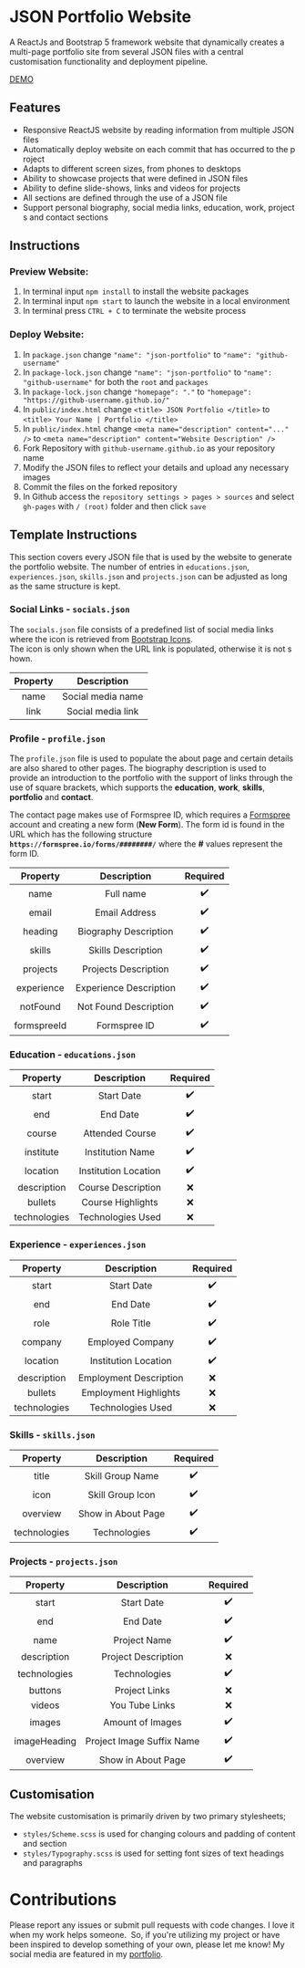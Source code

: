 # JSON Portfolio Website

A ReactJs and Bootstrap 5 framework website that dynamically creates a multi-page portfolio site from several JSON files with a central customisation functionality and deployment pipeline.

<a href="http://brandonabela.github.io/json-portfolio" target="_blank">DEMO</a>

## Features

- Responsive ReactJS website by reading information from multiple JSON files
- Automatically deploy website on each commit that has occurred to the project
- Adapts to different screen sizes, from phones to desktops
- Ability to showcase projects that were defined in JSON files
- Ability to define slide-shows, links and videos for projects
- All sections are defined through the use of a JSON file
- Support personal biography, social media links, education, work, projects and contact sections

## Instructions

### Preview Website:

1. In terminal input ```npm install``` to install the website packages
2. In terminal input ```npm start``` to launch the website in a local environment
3. In terminal press ```CTRL + C``` to terminate the website process

### Deploy Website:

1. In ```package.json``` change ```"name": "json-portfolio"``` to ```"name": "github-username"```
2. In ```package-lock.json``` change ```"name": "json-portfolio"``` to ```"name": "github-username"``` for both the ```root``` and ```packages```
3. In ```package-lock.json``` change ```"homepage": "."``` to ```"homepage": "https://github-username.github.io/"```
4. In ```public/index.html``` change ```<title> JSON Portfolio </title>``` to ```<title> Your Name | Portfolio </title>```
5. In ```public/index.html``` change ```<meta name="description" content="..." />``` to ```<meta name="description" content="Website Description" />```
6. Fork Repository with ```github-username.github.io``` as your repository name
7. Modify the JSON files to reflect your details and upload any necessary images
8. Commit the files on the forked repository
9. In Github access the ```repository settings > pages > sources``` and select ```gh-pages``` with ```/ (root)``` folder and then click ```save```

## Template Instructions

This section covers every JSON file that is used by the website to generate the portfolio website. The number of entries in ```educations.json```, ```experiences.json```, ```skills.json``` and ```projects.json``` can be adjusted as long as the same structure is kept.

### Social Links - ```socials.json```

The ```socials.json``` file consists of a predefined list of social media links where the icon is retrieved from <a href="https://icons.getbootstrap.com/" target="_blank">Bootstrap Icons</a>. The icon is only shown when the URL link is populated, otherwise it is not shown.

| **Property** |  **Description**  |
| :----------: | :---------------: |
|     name     | Social media name |
|     link     | Social media link |

### Profile - ```profile.json```

The ```profile.json``` file is used to populate the about page and certain details are also shared to other pages. The biography description is used to provide an introduction to the portfolio with the support of links through the use of square brackets, which supports the **education**, **work**, **skills**, **portfolio** and **contact**.

The contact page makes use of Formspree ID, which requires a <a href="https://formspree.io/login" target="_blank">Formspree</a> account and creating a new form (**New Form**). The form id is found in the URL which has the following structure **```https://formspree.io/forms/########/```** where the **#** values represent the form ID.

| **Property** |    **Description**     | **Required** |
| :----------: | :--------------------: | :----------: |
|     name     |       Full name        |      ✔️       |
|    email     |     Email Address      |      ✔️       |
|   heading    | Biography Description  |      ✔️       |
|    skills    |   Skills Description   |      ✔️       |
|   projects   |  Projects Description  |      ✔️       |
|  experience  | Experience Description |      ✔️       |
|   notFound   | Not Found Description  |      ✔️       |
| formspreeId  |      Formspree ID      |      ✔️       |

### Education - ```educations.json```

| **Property** |   **Description**    | **Required** |
| :----------: | :------------------: | :----------: |
|    start     |      Start Date      |      ✔️       |
|     end      |       End Date       |      ✔️       |
|    course    |   Attended Course    |      ✔️       |
|  institute   |   Institution Name   |      ✔️       |
|   location   | Institution Location |      ✔️       |
| description  |  Course Description  |      ❌       |
|   bullets    |  Course Highlights   |      ❌       |
| technologies |  Technologies Used   |      ❌       |

### Experience - ```experiences.json```

| **Property** |    **Description**     | **Required** |
| :----------: | :--------------------: | :----------: |
|    start     |       Start Date       |      ✔️       |
|     end      |        End Date        |      ✔️       |
|     role     |       Role Title       |      ✔️       |
|   company    |    Employed Company    |      ✔️       |
|   location   |  Institution Location  |      ✔️       |
| description  | Employment Description |      ❌       |
|   bullets    | Employment Highlights  |      ❌       |
| technologies |   Technologies Used    |      ❌       |

### Skills - ```skills.json```

| **Property** |  **Description**   | **Required** |
| :----------: | :----------------: | :----------: |
|    title     |  Skill Group Name  |      ✔️       |
|     icon     |  Skill Group Icon  |      ✔️       |
|   overview   | Show in About Page |      ✔️       |
| technologies |    Technologies    |      ✔️       |

### Projects - ```projects.json```

| **Property** |      **Description**      | **Required** |
| :----------: | :-----------------------: | :----------: |
|    start     |        Start Date         |      ✔️       |
|     end      |         End Date          |      ✔️       |
|     name     |       Project Name        |      ✔️       |
| description  |    Project Description    |      ❌       |
| technologies |       Technologies        |      ✔️       |
|   buttons    |       Project Links       |      ❌       |
|    videos    |      You Tube Links       |      ❌       |
|    images    |     Amount of Images      |      ✔️       |
| imageHeading | Project Image Suffix Name |      ✔️       |
|   overview   |    Show in About Page     |      ✔️       |

## Customisation

The website customisation is primarily driven by two primary stylesheets;

* ```styles/Scheme.scss``` is used for changing colours and padding of content and section
* ```styles/Typography.scss``` is used for setting font sizes of text headings and paragraphs

# Contributions

Please report any issues or submit pull requests with code changes. I love it when my work helps someone.  So, if you're utilizing my project or have been inspired to develop something of your own, please let me know! My social media are featured in my <a href="https://brandonabela.github.io/" target="_blank">portfolio</a>.
